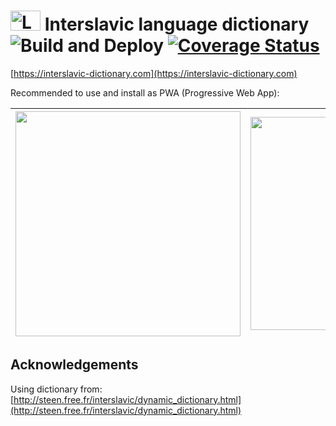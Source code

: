 <h1>
  <img src="src/components/Header/images/logo-icon.svg" alt="Logo" height="32" width="48">
  Interslavic language dictionary
  <img src="https://github.com/scherebedov/interslavic/workflows/Build%20and%20Deploy/badge.svg" alt="Build and Deploy">
  <a href='https://coveralls.io/github/scherebedov/interslavic?branch=master'><img src='https://coveralls.io/repos/github/scherebedov/interslavic/badge.svg?branch=master' alt='Coverage Status' /></a>
</h1>

[https://interslavic-dictionary.com](https://interslavic-dictionary.com)  

Recommended to use and install as PWA (Progressive Web App):

|<img src="https://user-images.githubusercontent.com/1962469/67671839-555f9100-f97f-11e9-85f5-2c4f794be5ce.png" width="360">|<img src="https://user-images.githubusercontent.com/1962469/67671737-2ea15a80-f97f-11e9-81a3-57ab67797b53.png" width="341">|
|---|---|

## Acknowledgements

Using dictionary from: [http://steen.free.fr/interslavic/dynamic_dictionary.html](http://steen.free.fr/interslavic/dynamic_dictionary.html)  

